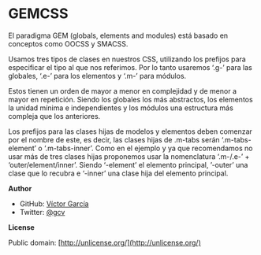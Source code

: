 GEMCSS
======

El paradigma GEM (globals, elements and modules) está basado en conceptos como OOCSS y SMACSS.

Usamos tres tipos de clases en nuestros CSS, utilizando los prefijos para especificar el tipo al que nos referimos. Por lo tanto usaremos ‘.g-’ para las globales, ‘.e-’ para los elementos y ‘.m-’ para módulos.

Estos tienen un orden de mayor a menor en complejidad y de menor a mayor en repetición. Siendo los globales los más abstractos, los elementos la unidad mínima e independientes y los módulos una estructura más compleja que los anteriores.

Los prefijos para las clases hijas de modelos y elementos deben comenzar por el nombre de este, es decir, las clases hijas de .m-tabs serán ‘.m-tabs-element’ o ‘.m-tabs-inner’. Como en el ejemplo y ya que recomendamos no usar más de tres clases hijas proponemos usar la nomenclatura ‘.m-/.e-’ + ‘outer/element/inner’. Siendo ‘-element’ el elemento principal, ’-outer’ una clase que lo recubra e ‘-inner’ una clase hija del elemento principal.

**Author**

* GitHub: [Víctor García](https://github.com/gc-victor)
* Twitter: [@gcv](http://twitter.com/gcv) 

**License**

Public domain: [http://unlicense.org/](http://unlicense.org/)
